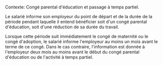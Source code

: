Contexte: Congé parental d'éducation et passage à temps partiel.

Le salarié informe son employeur du point de départ et de la durée de la période pendant laquelle il entend bénéficier soit d'un congé parental d'éducation, soit d'une réduction de sa durée du travail.

Lorsque cette période suit immédiatement le congé de maternité ou le congé d'adoption, le salarié informe l'employeur au moins un mois avant le terme de ce congé. Dans le cas contraire, l'information est donnée à l'employeur deux mois au moins avant le début du congé parental d'éducation ou de l'activité à temps partiel.